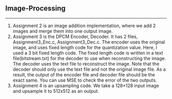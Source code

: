 ## Image-Processing


---

1. Assignment 2 is an image addition implementation, where we add 2 images and merge them into one output image.
2. Assignment 3 is the DPCM Encoder, Decoder. It has 2 files, Assignment3_Enc.c, Assignment3_Dec.c. The encoder uses the original image, and uses fixed length code for the quantization value.
   Here, I used a 3 bit fixed length code. The fixed length code is written in a text file(bitstream.txt) for the decoder to use when reconstructing the image. The decoder uses the text file to reconstruct the image.
   Note that the decoder should only use the text file and not the original image file. As a result, the output of the encoder file and decoder file should be the exact same. You can use MSE to check the error of the two outputs.
3. Assignment 4 is an upsampling code. We take a 128*128 input image and upsample it to 512x512 as an output. 
